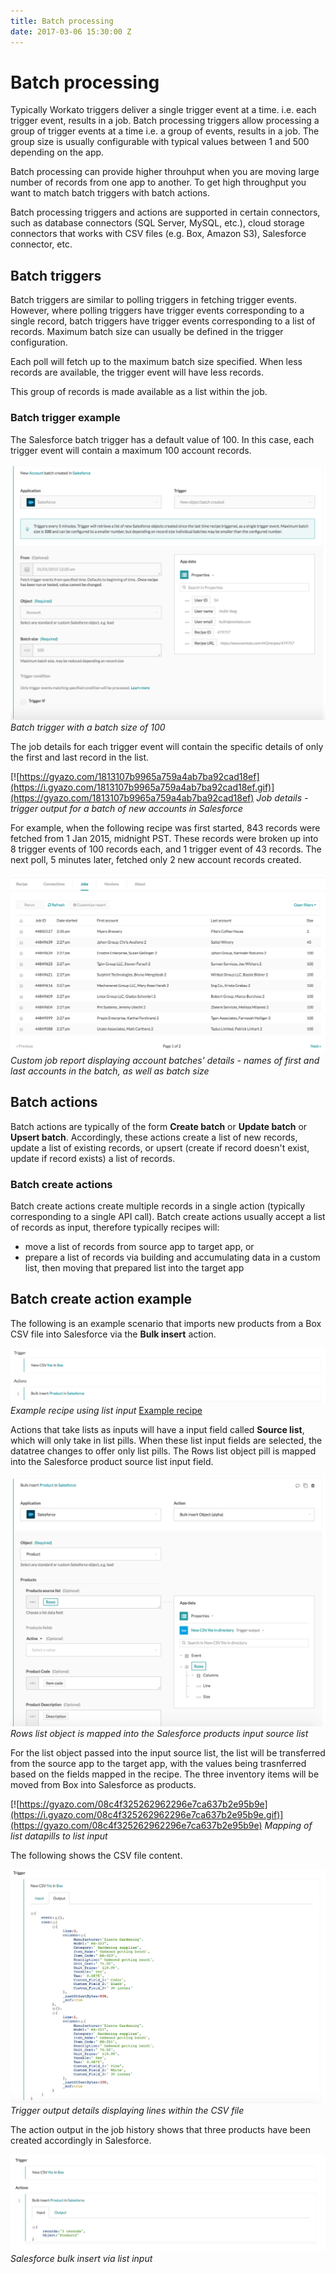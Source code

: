 ```yaml
---
title: Batch processing
date: 2017-03-06 15:30:00 Z
---
```


# Batch processing
Typically Workato triggers deliver a single trigger event at a time. i.e. each trigger event, results in a job. Batch processing triggers allow processing a group of trigger events at a time i.e. a group of events, results in a job. The group size is usually configurable with typical values between 1 and 500 depending on the app.

Batch processing can provide higher throuhput when you are moving large number of records from one app to another. To get high throughput you want to match batch triggers with batch actions.

Batch processing triggers and actions are supported in certain connectors, such as database connectors (SQL Server, MySQL, etc.), cloud storage connectors that works with CSV files (e.g. Box, Amazon S3), Salesforce connector, etc.

## Batch triggers
Batch triggers are similar to polling triggers in fetching trigger events. However, where polling triggers have trigger events corresponding to a single record, batch triggers have trigger events corresponding to a list of records. Maximum batch size can usually be defined in the trigger configuration.

Each poll will fetch up to the maximum batch size specified. When less records are available, the trigger event will have less records.

This group of records is made available as a list within the job.

### Batch trigger example
The Salesforce batch trigger has a default value of 100. In this case, each trigger event will contain a maximum 100 account records. 

![Batch trigger](/assets/images/recipes/triggers/batch_trigger_config.png)
*Batch trigger with a batch size of 100*

The job details for each trigger event will contain the specific details of only the first and last record in the list.

[![https://gyazo.com/1813107b9965a759a4ab7ba92cad18ef](https://i.gyazo.com/1813107b9965a759a4ab7ba92cad18ef.gif)](https://gyazo.com/1813107b9965a759a4ab7ba92cad18ef)
*Job details - trigger output for a batch of new accounts in Salesforce*

 For example, when the following recipe was first started, 843 records were fetched from 1 Jan 2015, midnight PST. These records were broken up into 8 trigger events of 100 records each, and 1 trigger event of 43 records. The next poll, 5 minutes later, fetched only 2 new account records created.

![Batch trigger](/assets/images/recipes/triggers/batch_trigger_job_report.png)
*Custom job report displaying account batches' details - names of first and last accounts in the batch, as well as batch size*

## Batch actions
Batch actions are typically of the form **Create batch** or **Update batch** or **Upsert batch**. Accordingly, these actions create a list of new records, update a list of existing records, or upsert (create if record doesn't exist, update if record exists) a list of records.

### Batch create actions
Batch create actions create multiple records in a single action (typically corresponding to a single API call). Batch create actions usually accept a list of records as input, therefore typically recipes will:
- move a list of records from source app to target app, or
- prepare a list of records via building and accumulating data in a custom list, then moving that prepared list into the target app

## Batch create action example
The following is an example scenario that imports new products from a Box CSV file into Salesforce via the **Bulk insert** action.

![Example recipe using list input](/assets/images/features/list-management/example-recipe-using-input-list.png)
*Example recipe using list input* [Example recipe](https://www.workato.com/recipes/488454)

Actions that take lists as inputs will have a input field called **Source list**, which will only take in list pills. When these list input fields are selected, the datatree changes to offer only list pills. The Rows list object pill is mapped into the Salesforce product source list input field.

![Example input source list](/assets/images/features/list-management/example-input-source-list.png)
*Rows list object is mapped into the Salesforce products input source list*

For the list object passed into the input source list, the list will be transferred from the source app to the target app, with the values being trasnferred based on the fields mapped in the recipe. The three inventory items will be moved from Box into Salesforce as products.

[![https://gyazo.com/08c4f325262962296e7ca637b2e95b9e](https://i.gyazo.com/08c4f325262962296e7ca637b2e95b9e.gif)](https://gyazo.com/08c4f325262962296e7ca637b2e95b9e)
*Mapping of list datapills to list input*

The following shows the CSV file content.

![CSV trigger output](/assets/images/features/list-management/csv-trigger-output.png)
*Trigger output details displaying lines within the CSV file*

The action output in the job history shows that three products have been created accordingly in Salesforce.

![Salesforce bulk insert via input list](/assets/images/features/list-management/job-output-sf-bulk-insert.png)
*Salesforce bulk insert via list input*
